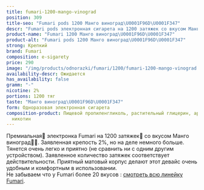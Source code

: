 ```yaml
---
title: fumari-1200-mango-vinograd
position: 309
title-seo: "Fumari pods 1200 Манго виноград\U0001F96D\U0001F347"
descr: "Fumari pods электронная сигарета на 1200 затяжек со вкусом Манго виноград\U0001F96D\U0001F347"
product-name: "Fumari 1200 Манго виноград\U0001F96D\U0001F347"
product-alt: "Fumari pods 1200 Манго виноград\U0001F96D\U0001F347"
strong: Крепкий
brand: Fumari
composition: e-sigarety
price: 290
image: "/img/products/odnorazki/fumari/1200/fumari-1200-mango-vinograd.png"
availability-descr: Ожидается
has_availability: false
gramm: "-"
nicotine: 2%
portions: 1200 тяг
taste: "Манго виноград\U0001F96D\U0001F347"
form: Одноразовая электронная сигарета
composition-product: Пищевой пропиленгликоль, растительный глицерин, ароматизатор,
  никотин
---
```


Премиальная🥇 электронка Fumari на 1200 затяжек💨 со вкусом Манго виноград🥭🍇. Заявленная крепость 2%, но на деле немного больше. Тянется очень легко и приятно (не сравнить ни с одним другим устройством). Заявленное количество затяжек соответствует действительности. Приятный матовый корпус делают этот девайс очень удобным и комфортным в использовании.<br>
Не забываем что у Fumari более 20 вкусов : [смотреть всю линейку Fumari](/fumari).